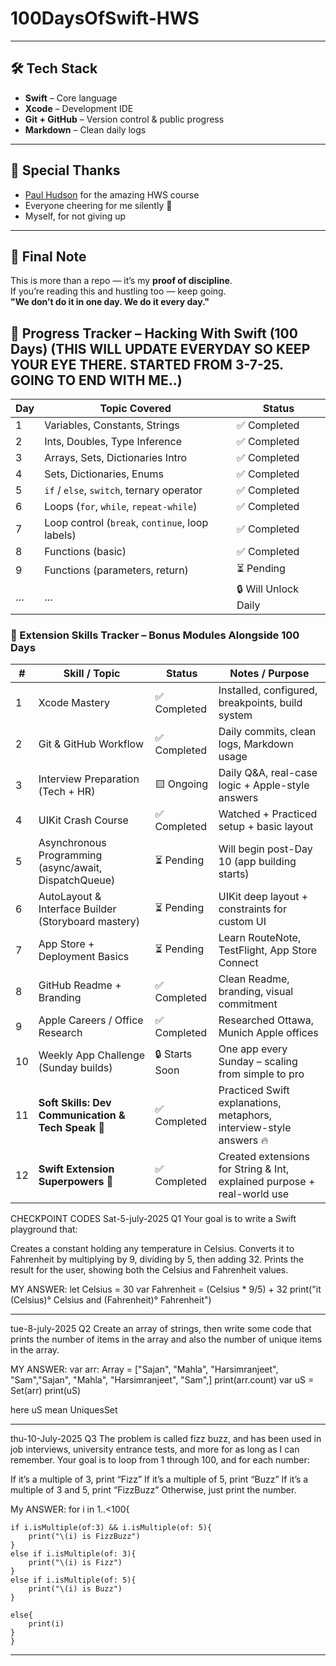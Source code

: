 # 100DaysOfSwift-HWS

---

## 🛠 Tech Stack

- **Swift** – Core language  
- **Xcode** – Development IDE  
- **Git + GitHub** – Version control & public progress  
- **Markdown** – Clean daily logs

---

## 🙏 Special Thanks

- [Paul Hudson](https://www.hackingwithswift.com) for the amazing HWS course  
- Everyone cheering for me silently 🫶  
- Myself, for not giving up

---

## 📌 Final Note

This is more than a repo — it’s my **proof of discipline**.  
If you’re reading this and hustling too — keep going.  
**"We don’t do it in one day. We do it every day."**

## 📆 Progress Tracker – Hacking With Swift (100 Days) (THIS WILL UPDATE EVERYDAY SO KEEP YOUR EYE THERE. STARTED FROM 3-7-25. GOING TO END WITH ME..)
| Day | Topic Covered                                   | Status               |
| --- | ----------------------------------------------- | -------------------- |
| 1   | Variables, Constants, Strings                   | ✅ Completed          |
| 2   | Ints, Doubles, Type Inference                   | ✅ Completed          |
| 3   | Arrays, Sets, Dictionaries Intro                | ✅ Completed          |
| 4   | Sets, Dictionaries, Enums                       | ✅ Completed          |
| 5   | `if` / `else`, `switch`, ternary operator       | ✅ Completed          |
| 6   | Loops (`for`, `while`, `repeat-while`)          | ✅ Completed          |
| 7   | Loop control (`break`, `continue`, loop labels) | ✅ Completed          |
| 8   | Functions (basic)                               | ✅ Completed           |
| 9   | Functions (parameters, return)                  | ⏳ Pending            |
| …   | …                                               | 🔒 Will Unlock Daily |





 
### 🔧 Extension Skills Tracker – Bonus Modules Alongside 100 Days

| #   | Skill / Topic                                              | Status        | Notes / Purpose                                                                 |
|-----|-------------------------------------------------------------|---------------|----------------------------------------------------------------------------------|
| 1   | Xcode Mastery                                               | ✅ Completed  | Installed, configured, breakpoints, build system                                |
| 2   | Git & GitHub Workflow                                       | ✅ Completed  | Daily commits, clean logs, Markdown usage                                       |
| 3   | Interview Preparation (Tech + HR)                           | 🟨 Ongoing    | Daily Q&A, real-case logic + Apple-style answers                                |
| 4   | UIKit Crash Course                                          | ✅ Completed  | Watched + Practiced setup + basic layout                                        |
| 5   | Asynchronous Programming (async/await, DispatchQueue)       | ⏳ Pending    | Will begin post-Day 10 (app building starts)                                    |
| 6   | AutoLayout & Interface Builder (Storyboard mastery)         | ⏳ Pending    | UIKit deep layout + constraints for custom UI                                   |
| 7   | App Store + Deployment Basics                               | ⏳ Pending    | Learn RouteNote, TestFlight, App Store Connect                                 |
| 8   | GitHub Readme + Branding                                    | ✅ Completed  | Clean Readme, branding, visual commitment                                      |
| 9   | Apple Careers / Office Research                             | ✅ Completed  | Researched Ottawa, Munich Apple offices                                        |
| 10  | Weekly App Challenge (Sunday builds)                        | 🔒 Starts Soon | One app every Sunday – scaling from simple to pro                              |
| 11  | **Soft Skills: Dev Communication & Tech Speak** 💬          | ✅ Completed  | Practiced Swift explanations, metaphors, interview-style answers 🔥             |
| 12  | **Swift Extension Superpowers** 🧩                           | ✅ Completed  | Created extensions for String & Int, explained purpose + real-world use         |











CHECKPOINT CODES 
Sat-5-july-2025
Q1 Your goal is to write a Swift playground that:

Creates a constant holding any temperature in Celsius.
Converts it to Fahrenheit by multiplying by 9, dividing by 5, then adding 32.
Prints the result for the user, showing both the Celsius and Fahrenheit values.



MY ANSWER: let Celsius = 30
var Fahrenheit = (Celsius * 9/5) + 32
print("it \(Celsius)° Celsius and \(Fahrenheit)° Fahrenheit")
____________________________________________________________________________
tue-8-july-2025
Q2 Create an array of strings, then write some code that prints the number of items in the array and also the number of unique items in the array.





MY ANSWER: var arr: Array = ["Sajan", "Mahla", "Harsimranjeet", "Sam","Sajan", "Mahla", "Harsimranjeet", "Sam",]
print(arr.count)
var uS = Set(arr)
print(uS)

here uS mean UniquesSet

_____________________________________________________________________________
thu-10-July-2025
Q3 The problem is called fizz buzz, and has been used in job interviews, university entrance tests, and more for as long as I can remember. Your goal is to loop from 1 through 100, and for each number:

If it’s a multiple of 3, print “Fizz”
If it’s a multiple of 5, print “Buzz”
If it’s a multiple of 3 and 5, print “FizzBuzz”
Otherwise, just print the number.


My ANSWER: for i in 1..<100{
    
    if i.isMultiple(of:3) && i.isMultiple(of: 5){
        print("\(i) is FizzBuzz")
    }
    else if i.isMultiple(of: 3){
        print("\(i) is Fizz")
    }
    else if i.isMultiple(of: 5){
        print("\(i) is Buzz")
    }
    
    else{
        print(i)
    }
    }
_____________________________________________________________________________
    

 
